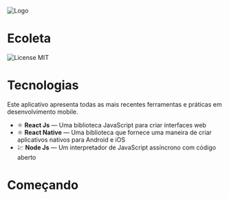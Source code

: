
![Logo](https://user-images.githubusercontent.com/54821438/83463558-c2229880-a444-11ea-92df-2d737df447f6.jpg)
# Ecoleta

![License MIT](https://camo.githubusercontent.com/311762166ef25238116d3cadd22fcb6091edab98/68747470733a2f2f696d672e736869656c64732e696f2f62616467652f4c6963656e73652d4d49542d626c75652e737667)

# Tecnologias

Este aplicativo apresenta todas as mais recentes ferramentas e práticas em desenvolvimento mobile.
-   ⚛️  **React Js**  — Uma biblioteca JavaScript para criar interfaces web
-   ⚛️  **React Native**  — Uma biblioteca que fornece uma maneira de criar aplicativos nativos para Android e iOS
-   💹  **Node Js**  — Um interpretador de JavaScript assíncrono com código aberto

# Começando
